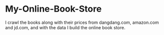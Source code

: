 # My-Online-Book-Store
I crawl the books along with their prices from dangdang.com, amazon.com and jd.com, and with the data I build the online book store. 
